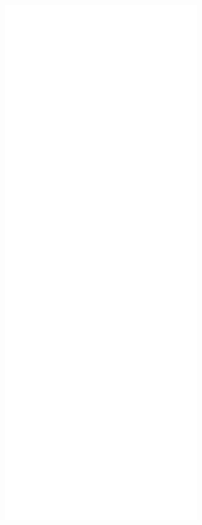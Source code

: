 [<img align="center" width="800" alt="🦑" src="https://github.com/Havoc925/Havoc925/blob/main/github-metrics.svg">](https://github.com/Havoc925)
